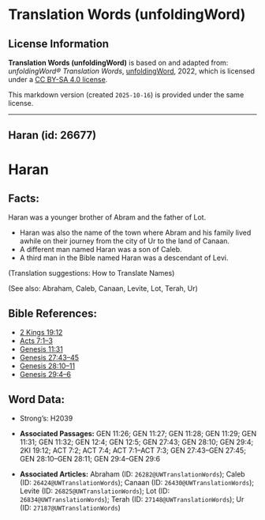 # Translation Words (unfoldingWord)

## License Information

**Translation Words (unfoldingWord)** is based on and adapted from: _unfoldingWord® Translation Words_, [unfoldingWord](https://unfoldingword.org/utw), 2022, which is licensed under a [CC BY-SA 4.0 license](https://creativecommons.org/licenses/by-sa/4.0/legalcode.en).

This markdown version (created `2025-10-16`) is provided under the same license.



--------------------------------

## Haran (id: 26677)

Haran
=====

Facts:
------

Haran was a younger brother of Abram and the father of Lot.

* Haran was also the name of the town where Abram and his family lived awhile on their journey from the city of Ur to the land of Canaan.
* A different man named Haran was a son of Caleb.
* A third man in the Bible named Haran was a descendant of Levi.

(Translation suggestions: How to Translate Names)

(See also: Abraham, Caleb, Canaan, Levite, Lot, Terah, Ur)

Bible References:
-----------------

* [2 Kings 19:12](https://ref.ly/2Kgs19:12)
* [Acts 7:1–3](https://ref.ly/Acts7:1-Acts7:3)
* [Genesis 11:31](https://ref.ly/Gen11:31)
* [Genesis 27:43–45](https://ref.ly/Gen27:43-Gen27:45)
* [Genesis 28:10–11](https://ref.ly/Gen28:10-Gen28:11)
* [Genesis 29:4–6](https://ref.ly/Gen29:4-Gen29:6)

Word Data:
----------

* Strong’s: H2039

* **Associated Passages:** GEN 11:26; GEN 11:27; GEN 11:28; GEN 11:29; GEN 11:31; GEN 11:32; GEN 12:4; GEN 12:5; GEN 27:43; GEN 28:10; GEN 29:4; 2KI 19:12; ACT 7:2; ACT 7:4; ACT 7:1–ACT 7:3; GEN 27:43–GEN 27:45; GEN 28:10–GEN 28:11; GEN 29:4–GEN 29:6
* **Associated Articles:** Abraham (ID: `26282@UWTranslationWords`); Caleb (ID: `26424@UWTranslationWords`); Canaan (ID: `26430@UWTranslationWords`); Levite (ID: `26825@UWTranslationWords`); Lot (ID: `26834@UWTranslationWords`); Terah (ID: `27148@UWTranslationWords`); Ur (ID: `27187@UWTranslationWords`)

